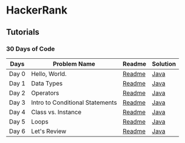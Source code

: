# HackerRank
## Tutorials

### 30 Days of Code
|Days   |  Problem Name	 | Readme	  | Solution  |
|---|---|---|---|
|Day 0|Hello, World.|[Readme](https://www.hackerrank.com/rest/contests/master/challenges/30-hello-world/download_pdf?language=English) | [Java](https://github.com/elektroyazilim/HackerRank/blob/main/daysofcode/Day0HelloWorld.java)  |  
|Day 1|Data Types	  |[Readme](https://www.hackerrank.com/rest/contests/master/challenges/30-data-types/download_pdf?language=English) | [Java](https://github.com/elektroyazilim/HackerRank/blob/main/daysofcode/Day1DataTypes.java)  | 
|Day 2|Operators		|[Readme](https://www.hackerrank.com/rest/contests/master/challenges/30-operators/download_pdf?language=English)|[Java](https://github.com/elektroyazilim/HackerRank/blob/main/daysofcode/Day2Operators.java)|
|Day 3|Intro to Conditional Statements | [Readme](https://www.hackerrank.com/rest/contests/master/challenges/30-conditional-statements/download_pdf?language=English)| [Java](https://github.com/elektroyazilim/HackerRank/blob/main/daysofcode/Day3IntroToConditionalStatements.java)|
|Day 4|Class vs. Instance |[Readme](https://www.hackerrank.com/rest/contests/master/challenges/30-class-vs-instance/download_pdf?language=English)|[Java](https://github.com/elektroyazilim/HackerRank/blob/main/daysofcode/Day4ClassvsInstance.java)|
|Day 5|Loops | [Readme](https://www.hackerrank.com/rest/contests/master/challenges/30-loops/download_pdf?language=English)| [Java](https://github.com/elektroyazilim/HackerRank/blob/main/daysofcode/Day5Loops.java)|
|Day 6|Let's Review|[Readme](https://www.hackerrank.com/rest/contests/master/challenges/30-review-loop/download_pdf?language=English)|[Java](https://github.com/elektroyazilim/HackerRank/blob/main/daysofcode/Day6LetsReview.java)|


